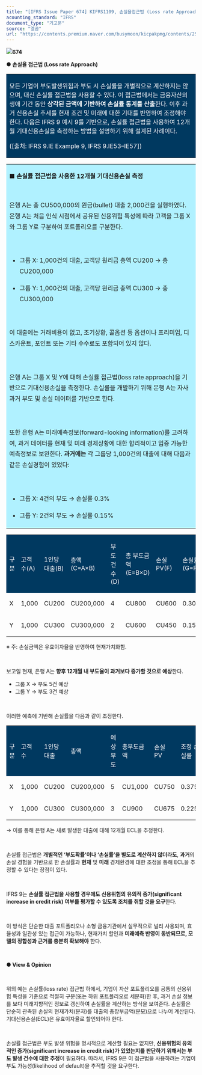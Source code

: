 ```yaml
---
title: "[IFRS Issue Paper 674] KIFRS1109, 손실율접근법 (Loss rate Approach)"
acounting_standard: "IFRS"
document_type: "기고문"
source: "엘곰"
url: "https://contents.premium.naver.com/busymoon/kicpakpmg/contents/250511201410861rw"
---
```

![](https://n2.news.naver.com/l.gif?type=content)**674**

**● 손실율 접근법 (Loss rate Approach)**

<table style=""><tbody><tr><td colspan="3" rowspan="1" style="width: 100.0%; height: 129.0px;  background-color: #003960;"><div><p style=""><span style="color:#ffffff;">모든 기업이 부도발생위험과 부도 시 손실률을 개별적으로 계산하지는 않으며, 대신 손실률 접근법을 사용할 수 있다. 이 접근법에서는 금융자산의 생애 기간 동안 </span><span style="color:#ffffff;"><b>상각된 금액에 기반하여 손실률 통계를 산출</b></span><span style="color:#ffffff;">한다. 이후 과거 신용손실 추세를 현재 조건 및 미래에 대한 기대를 반영하여 조정해야 한다. 다음은 IFRS 9 예시 9를 기반으로, 손실률 접근법을 사용하여 12개월 기대신용손실을 측정하는 방법을 설명하기 위해 설계된 사례이다.</span></p></div><div><p style=""><span style="color:#ffffff;">([출처: IFRS 9.IE Example 9, IFRS 9.IE53–IE57])</span></p></div></td></tr></tbody></table>

<table style=""><tbody><tr><td colspan="3" rowspan="1" style="width: 100.0%; height: 129.0px;  background-color: #b0f1ff;"><div><p style=""><span style="">■ </span><span style=""><b>손실률 접근법을 사용한 12개월 기대신용손실 측정</b></span></p><p style=""><span style="">​</span></p><p style="line-height:1.8;"><span style="">은행 A는 총 CU500,000의 원금(bullet) 대출 2,000건을 실행하였다. 은행 A는 처음 인식 시점에서 공유된 신용위험 특성에 따라 고객을 그룹 X와 그룹 Y로 구분하여 포트폴리오를 구분한다.</span></p><p style="line-height:1.8;"><span style="">​</span></p><ul><li><p style="line-height:1.8;"><span style="">그룹 X</span><span style="">: 1,000건의 대출, 고객당 원리금 총액 CU200 → 총 CU200,000</span></p></li><li><p style="line-height:1.8;"><span style="">그룹 Y</span><span style="">: 1,000건의 대출, 고객당 원리금 총액 CU300 → 총 CU300,000</span></p></li></ul><p style="line-height:1.8;"><span style="">​</span></p><p style="line-height:1.8;"><span style="">이 대출에는 거래비용이 없고, 조기상환, 콜옵션 등 옵션이나 프리미엄, 디스카운트, 포인트 또는 기타 수수료도 포함되어 있지 않다.</span></p><p style="line-height:1.8;"><span style="">​</span></p><p style="line-height:1.8;"><span style="">은행 A는 그룹 X 및 Y에 대해 손실률 접근법(loss rate approach)을 기반으로 기대신용손실을 측정한다. 손실률을 개발하기 위해 은행 A는 자사 과거 부도 및 손실 데이터를 기반으로 한다.</span></p><p style="line-height:1.8;"><span style="">​</span></p><p style="line-height:1.8;"><span style="">또한 은행 A는 미래예측정보(forward-looking information)를 고려하여, 과거 데이터를 현재 및 미래 경제상황에 대한 합리적이고 입증 가능한 예측정보로 보완한다. </span><span style=""><b>과거에는</b></span><span style=""> 각 그룹당 1,000건의 대출에 대해 다음과 같은 손실경험이 있었다:</span></p><p style="line-height:1.8;"><span style="">​</span></p><ul><li><p style="line-height:1.8;"><span style="">그룹 X</span><span style="">: 4건의 부도 → 손실률 0.3%</span></p></li><li><p style="line-height:1.8;"><span style="">그룹 Y: 2건의 부도 → 손실률 0.15%</span></p></li></ul></div></td></tr></tbody></table>

<table style=""><tbody><tr><td colspan="1" rowspan="1" style="width: 12.5%; height: 40.0px;  background-color: #003960;"><div><p style=""><span style="color:#ffffff;">구분</span></p></div></td><td colspan="1" rowspan="1" style="width: 12.5%; height: 40.0px;  background-color: #003960;"><div><p style=""><span style="color:#ffffff;">고객 수(A)</span></p></div></td><td colspan="1" rowspan="1" style="width: 12.5%; height: 40.0px;  background-color: #003960;"><div><p style=""><span style="color:#ffffff;">1인당 대출(B)</span></p></div></td><td colspan="1" rowspan="1" style="width: 15.88%; height: 40.0px;  background-color: #003960;"><div><p style=""><span style="color:#ffffff;">총액(C=A×B)</span></p></div></td><td colspan="1" rowspan="1" style="width: 9.12%; height: 40.0px;  background-color: #003960;"><div><p style=""><span style="color:#ffffff;">부도건수(D)</span></p></div></td><td colspan="1" rowspan="1" style="width: 12.5%; height: 40.0px;  background-color: #003960;"><div><p style=""><span style="color:#ffffff;">총 부도금액(E=B×D)</span></p></div></td><td colspan="1" rowspan="1" style="width: 12.5%; height: 40.0px;  background-color: #003960;"><div><p style=""><span style="color:#ffffff;">손실PV(F)</span></p></div></td><td colspan="1" rowspan="1" style="width: 12.5%; height: 40.0px;  background-color: #003960;"><div><p style=""><span style="color:#ffffff;">손실률(G=F÷C)</span></p></div></td></tr><tr><td colspan="1" rowspan="1" style="width: 12.5%; height: 40.0px;  "><div><p style=""><span style="">X</span></p></div></td><td colspan="1" rowspan="1" style="width: 12.5%; height: 40.0px;  "><div><p style=""><span style="">1,000</span></p></div></td><td colspan="1" rowspan="1" style="width: 12.5%; height: 40.0px;  "><div><p style=""><span style="">CU200</span></p></div></td><td colspan="1" rowspan="1" style="width: 15.88%; height: 40.0px;  "><div><p style=""><span style="">CU200,000</span></p></div></td><td colspan="1" rowspan="1" style="width: 9.12%; height: 40.0px;  "><div><p style=""><span style="">4</span></p></div></td><td colspan="1" rowspan="1" style="width: 12.5%; height: 40.0px;  "><div><p style=""><span style="">CU800</span></p></div></td><td colspan="1" rowspan="1" style="width: 12.5%; height: 40.0px;  "><div><p style=""><span style="">CU600</span></p></div></td><td colspan="1" rowspan="1" style="width: 12.5%; height: 40.0px;  "><div><p style=""><span style="">0.30%</span></p></div></td></tr><tr><td colspan="1" rowspan="1" style="width: 12.5%; height: 40.0px;  "><div><p style=""><span style="">Y</span></p></div></td><td colspan="1" rowspan="1" style="width: 12.5%; height: 40.0px;  "><div><p style=""><span style="">1,000</span></p></div></td><td colspan="1" rowspan="1" style="width: 12.5%; height: 40.0px;  "><div><p style=""><span style="">CU300</span></p></div></td><td colspan="1" rowspan="1" style="width: 15.88%; height: 40.0px;  "><div><p style=""><span style="">CU300,000</span></p></div></td><td colspan="1" rowspan="1" style="width: 9.12%; height: 40.0px;  "><div><p style=""><span style="">2</span></p></div></td><td colspan="1" rowspan="1" style="width: 12.5%; height: 40.0px;  "><div><p style=""><span style="">CU600</span></p></div></td><td colspan="1" rowspan="1" style="width: 12.5%; height: 40.0px;  "><div><p style=""><span style="">CU450</span></p></div></td><td colspan="1" rowspan="1" style="width: 12.5%; height: 40.0px;  "><div><p style=""><span style="">0.15%</span></p></div></td></tr></tbody></table>

※ 주: 손실금액은 유효이자율을 반영하여 현재가치화함.

​

보고일 현재, 은행 A는 **향후 12개월 내 부도율이 과거보다 증가할 것으로 예상**한다.

- 그룹 X → 부도 5건 예상
- 그룹 Y → 부도 3건 예상

​

이러한 예측에 기반해 손실률을 다음과 같이 조정한다.

<table style=""><tbody><tr><td colspan="1" rowspan="1" style="width: 12.5%; height: 40.0px;  background-color: #003960;"><div><p style=""><span style="color:#ffffff;">구분</span></p></div></td><td colspan="1" rowspan="1" style="width: 12.5%; height: 40.0px;  background-color: #003960;"><div><p style=""><span style="color:#ffffff;">고객 수</span></p></div></td><td colspan="1" rowspan="1" style="width: 12.5%; height: 40.0px;  background-color: #003960;"><div><p style=""><span style="color:#ffffff;">1인당 대출</span></p></div></td><td colspan="1" rowspan="1" style="width: 15.59%; height: 40.0px;  background-color: #003960;"><div><p style=""><span style="color:#ffffff;">총액</span></p></div></td><td colspan="1" rowspan="1" style="width: 9.41%; height: 40.0px;  background-color: #003960;"><div><p style=""><span style="color:#ffffff;">예상부도</span></p></div></td><td colspan="1" rowspan="1" style="width: 12.5%; height: 40.0px;  background-color: #003960;"><div><p style=""><span style="color:#ffffff;">총부도금액</span></p></div></td><td colspan="1" rowspan="1" style="width: 12.5%; height: 40.0px;  background-color: #003960;"><div><p style=""><span style="color:#ffffff;">손실 PV</span></p></div></td><td colspan="1" rowspan="1" style="width: 12.5%; height: 40.0px;  background-color: #003960;"><div><p style=""><span style="color:#ffffff;">조정 손실률</span></p></div></td></tr><tr><td colspan="1" rowspan="1" style="width: 12.5%; height: 40.0px;  "><div><p style=""><span style="">X</span></p></div></td><td colspan="1" rowspan="1" style="width: 12.5%; height: 40.0px;  "><div><p style=""><span style="">1,000</span></p></div></td><td colspan="1" rowspan="1" style="width: 12.5%; height: 40.0px;  "><div><p style=""><span style="">CU200</span></p></div></td><td colspan="1" rowspan="1" style="width: 15.59%; height: 40.0px;  "><div><p style=""><span style="">CU200,000</span></p></div></td><td colspan="1" rowspan="1" style="width: 9.41%; height: 40.0px;  "><div><p style=""><span style="">5</span></p></div></td><td colspan="1" rowspan="1" style="width: 12.5%; height: 40.0px;  "><div><p style=""><span style="">CU1,000</span></p></div></td><td colspan="1" rowspan="1" style="width: 12.5%; height: 40.0px;  "><div><p style=""><span style="">CU750</span></p></div></td><td colspan="1" rowspan="1" style="width: 12.5%; height: 40.0px;  "><div><p style=""><span style="">0.375%</span></p></div></td></tr><tr><td colspan="1" rowspan="1" style="width: 12.5%; height: 40.0px;  "><div><p style=""><span style="">Y</span></p></div></td><td colspan="1" rowspan="1" style="width: 12.5%; height: 40.0px;  "><div><p style=""><span style="">1,000</span></p></div></td><td colspan="1" rowspan="1" style="width: 12.5%; height: 40.0px;  "><div><p style=""><span style="">CU300</span></p></div></td><td colspan="1" rowspan="1" style="width: 15.59%; height: 40.0px;  "><div><p style=""><span style="">CU300,000</span></p></div></td><td colspan="1" rowspan="1" style="width: 9.41%; height: 40.0px;  "><div><p style=""><span style="">3</span></p></div></td><td colspan="1" rowspan="1" style="width: 12.5%; height: 40.0px;  "><div><p style=""><span style="">CU900</span></p></div></td><td colspan="1" rowspan="1" style="width: 12.5%; height: 40.0px;  "><div><p style=""><span style="">CU675</span></p></div></td><td colspan="1" rowspan="1" style="width: 12.5%; height: 40.0px;  "><div><p style=""><span style="">0.225%</span></p></div></td></tr></tbody></table>

→ 이를 통해 은행 A는 새로 발생한 대출에 대해 12개월 ECL을 추정한다.

​

손실률 접근법은 **개별적인 ‘부도확률’이나 ‘손실률’을 별도로 계산하지 않더라도**, **과거**의 손실 경험을 기반으로 한 손실률과 **현재** 및 **미래** 경제환경에 대한 조정을 통해 ECL을 추정할 수 있다는 장점이 있다.

​

IFRS 9는 **손실률 접근법을 사용할 경우에도 신용위험의 유의적 증가(significant increase in credit risk) 여부를 평가할 수 있도록 조치를 취할 것을 요구**한다.

​

이 방식은 단순한 대출 포트폴리오나 소형 금융기관에서 실무적으로 널리 사용되며, 효율성과 일관성 있는 접근이 가능하나, 현재가치 할인과 **미래예측 반영이 동반되므로, 모델의 정합성과 근거를 충분히 확보해야** 한다.

​

**● View & Opinion**

**​**

위의 예는 손실률(loss rate) 접근법 하에서, 기업이 자산 포트폴리오를 공통의 신용위험 특성을 기준으로 적절히 구분(또는 하위 포트폴리오로 세분화)한 후, 과거 손실 정보를 보다 미래지향적인 정보로 갱신하여 손실률을 계산하는 방식을 보여준다. 손실률은 단순히 관측된 손실의 현재가치(분자)를 대출의 총장부금액(분모)으로 나누어 계산된다. 기대신용손실(ECL)은 유효이자율로 할인되어야 한다.

​

손실률 접근법은 부도 발생 위험을 명시적으로 계산할 필요는 없지만, **신용위험의 유의적인 증가(significant increase in credit risk)가 있었는지를 판단하기 위해서는 부도 발생 건수에 대한 추정**이 필요하다. 따라서, IFRS 9은 이 접근법을 사용하려는 기업이 부도 가능성(likelihood of default)을 추적할 것을 요구한다.